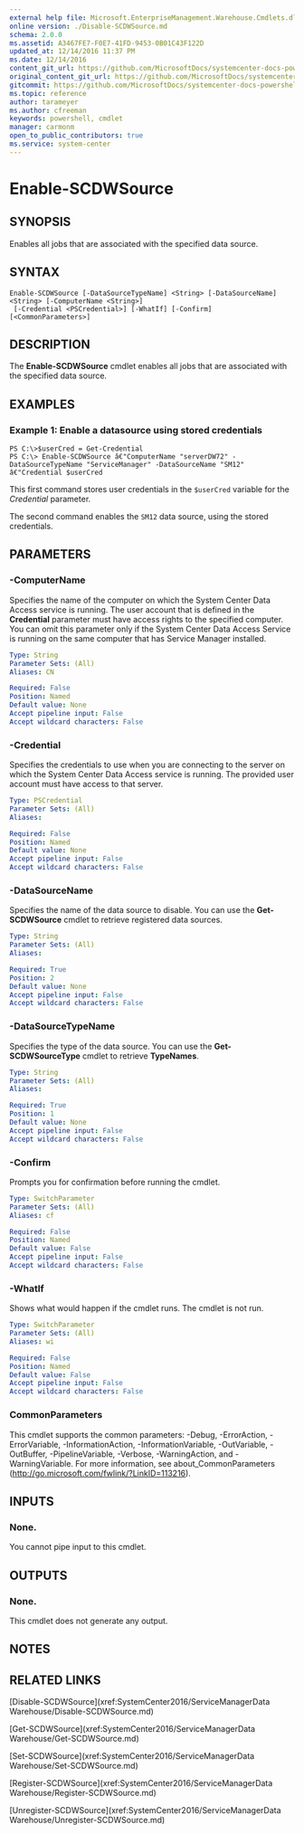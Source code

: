 ```yaml
---
external help file: Microsoft.EnterpriseManagement.Warehouse.Cmdlets.dll-Help.xml
online version: ./Disable-SCDWSource.md
schema: 2.0.0
ms.assetid: A3467FE7-F0E7-41FD-9453-0B01C43F122D
updated_at: 12/14/2016 11:37 PM
ms.date: 12/14/2016
content_git_url: https://github.com/MicrosoftDocs/systemcenter-docs-powershell/blob/master/systemcenter-cmdlets/SystemCenter2016/ServiceManagerData%20Warehouse/Enable-SCDWSource.md
original_content_git_url: https://github.com/MicrosoftDocs/systemcenter-docs-powershell/blob/master/systemcenter-cmdlets/SystemCenter2016/ServiceManagerData%20Warehouse/Enable-SCDWSource.md
gitcommit: https://github.com/MicrosoftDocs/systemcenter-docs-powershell/blob/ddd0fefc9adaabb9394eb6c21b33370913d1830d/systemcenter-cmdlets/SystemCenter2016/ServiceManagerData%20Warehouse/Enable-SCDWSource.md
ms.topic: reference
author: tarameyer
ms.author: cfreeman
keywords: powershell, cmdlet
manager: carmonm
open_to_public_contributors: true
ms.service: system-center
---
```


# Enable-SCDWSource

## SYNOPSIS
Enables all jobs that are associated with the specified data source.

## SYNTAX

```
Enable-SCDWSource [-DataSourceTypeName] <String> [-DataSourceName] <String> [-ComputerName <String>]
 [-Credential <PSCredential>] [-WhatIf] [-Confirm] [<CommonParameters>]
```

## DESCRIPTION
The **Enable-SCDWSource** cmdlet enables all jobs that are associated with the specified data source.

## EXAMPLES

### Example 1: Enable a datasource using stored credentials
```
PS C:\>$userCred = Get-Credential
PS C:\> Enable-SCDWSource â€"ComputerName "serverDW72" -DataSourceTypeName "ServiceManager" -DataSourceName "SM12" â€"Credential $userCred
```

This first command stores user credentials in the `$userCred` variable for the *Credential* parameter.

The second command enables the `SM12` data source, using the stored credentials.

## PARAMETERS

### -ComputerName
Specifies the name of the computer on which the System Center Data Access service is running.
The user account that is defined in the **Credential** parameter must have access rights to the specified computer. 
You can omit this parameter only if the System Center Data Access Service is running on the same computer that has Service Manager installed.

```yaml
Type: String
Parameter Sets: (All)
Aliases: CN

Required: False
Position: Named
Default value: None
Accept pipeline input: False
Accept wildcard characters: False
```

### -Credential
Specifies the credentials to use when you are connecting to the server on which the System Center Data Access service is running.
The provided user account must have access to that server.

```yaml
Type: PSCredential
Parameter Sets: (All)
Aliases: 

Required: False
Position: Named
Default value: None
Accept pipeline input: False
Accept wildcard characters: False
```

### -DataSourceName
Specifies the name of the data source to disable.
You can use the **Get-SCDWSource** cmdlet to retrieve registered data sources.

```yaml
Type: String
Parameter Sets: (All)
Aliases: 

Required: True
Position: 2
Default value: None
Accept pipeline input: False
Accept wildcard characters: False
```

### -DataSourceTypeName
Specifies the type of the data source.
You can use the **Get-SCDWSourceType** cmdlet to retrieve **TypeNames**.

```yaml
Type: String
Parameter Sets: (All)
Aliases: 

Required: True
Position: 1
Default value: None
Accept pipeline input: False
Accept wildcard characters: False
```

### -Confirm
Prompts you for confirmation before running the cmdlet.

```yaml
Type: SwitchParameter
Parameter Sets: (All)
Aliases: cf

Required: False
Position: Named
Default value: False
Accept pipeline input: False
Accept wildcard characters: False
```

### -WhatIf
Shows what would happen if the cmdlet runs.
The cmdlet is not run.

```yaml
Type: SwitchParameter
Parameter Sets: (All)
Aliases: wi

Required: False
Position: Named
Default value: False
Accept pipeline input: False
Accept wildcard characters: False
```

### CommonParameters
This cmdlet supports the common parameters: -Debug, -ErrorAction, -ErrorVariable, -InformationAction, -InformationVariable, -OutVariable, -OutBuffer, -PipelineVariable, -Verbose, -WarningAction, and -WarningVariable. For more information, see about_CommonParameters (http://go.microsoft.com/fwlink/?LinkID=113216).

## INPUTS

### None.
You cannot pipe input to this cmdlet.

## OUTPUTS

### None.
This cmdlet does not generate any output.

## NOTES

## RELATED LINKS

[Disable-SCDWSource](xref:SystemCenter2016/ServiceManagerData Warehouse/Disable-SCDWSource.md)

[Get-SCDWSource](xref:SystemCenter2016/ServiceManagerData Warehouse/Get-SCDWSource.md)

[Set-SCDWSource](xref:SystemCenter2016/ServiceManagerData Warehouse/Set-SCDWSource.md)

[Register-SCDWSource](xref:SystemCenter2016/ServiceManagerData Warehouse/Register-SCDWSource.md)

[Unregister-SCDWSource](xref:SystemCenter2016/ServiceManagerData Warehouse/Unregister-SCDWSource.md)

